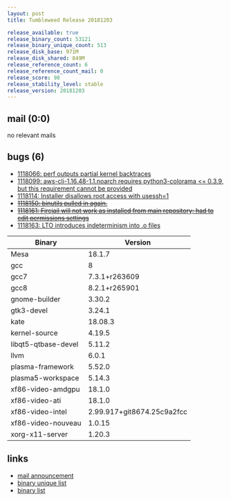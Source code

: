 ```yaml
---
layout: post
title: Tumbleweed Release 20181203

release_available: true
release_binary_count: 53121
release_binary_unique_count: 513
release_disk_base: 971M
release_disk_shared: 849M
release_reference_count: 6
release_reference_count_mail: 0
release_score: 98
release_stability_level: stable
release_version: 20181203
---
```


## mail (0:0)

no relevant mails

## bugs (6)

<!--more-->

- [1118066: perf outputs partial kernel backtraces](https://bugzilla.opensuse.org/show_bug.cgi?id=1118066)
- [1118099: aws-cli-1.16.48-1.1.noarch requires python3-colorama <= 0.3.9, but this requirement cannot be provided](https://bugzilla.opensuse.org/show_bug.cgi?id=1118099)
- [1118114: Installer disallows root access with usessh=1](https://bugzilla.opensuse.org/show_bug.cgi?id=1118114)
- ~~[1118150: binutils pulled in again.](https://bugzilla.opensuse.org/show_bug.cgi?id=1118150)~~
- ~~[1118161: Firejail will not work as installed from main repository; had to edit permissions settings](https://bugzilla.opensuse.org/show_bug.cgi?id=1118161)~~
- [1118163: LTO introduces indeterminism into .o files](https://bugzilla.opensuse.org/show_bug.cgi?id=1118163)

Binary | Version
--- | ---
Mesa | 18.1.7
gcc | 8
gcc7 | 7.3.1+r263609
gcc8 | 8.2.1+r265901
gnome-builder | 3.30.2
gtk3-devel | 3.24.1
kate | 18.08.3
kernel-source | 4.19.5
libqt5-qtbase-devel | 5.11.2
llvm | 6.0.1
plasma-framework | 5.52.0
plasma5-workspace | 5.14.3
xf86-video-amdgpu | 18.1.0
xf86-video-ati | 18.1.0
xf86-video-intel | 2.99.917+git8674.25c9a2fcc
xf86-video-nouveau | 1.0.15
xorg-x11-server | 1.20.3

## links

- [mail announcement](https://lists.opensuse.org/opensuse-factory/2018-12/msg00026.html)
- [binary unique list](http://download.tumbleweed.boombatower.com/20181203/rpm.unique.list)
- [binary list](http://download.tumbleweed.boombatower.com/20181203/rpm.list)
